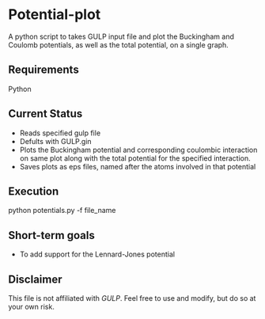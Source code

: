 Potential-plot
====================
A python script to takes GULP input file and plot the Buckingham and Coulomb potentials, as well as the total potential, on a single graph. 

Requirements
------------
Python

Current Status
------------
- Reads specified gulp file 
- Defults with GULP.gin 
- Plots the Buckingham potential and corresponding coulombic interaction on same plot along with the total potential
  for the specified interaction.
- Saves plots as eps files, named after the atoms involved in that potential

Execution 
------------
python potentials.py -f file_name

Short-term goals
------------
- To add support for the Lennard-Jones potential

Disclaimer
----------
This file is not affiliated with *GULP*. Feel free to use and modify, but do so at your own risk.

